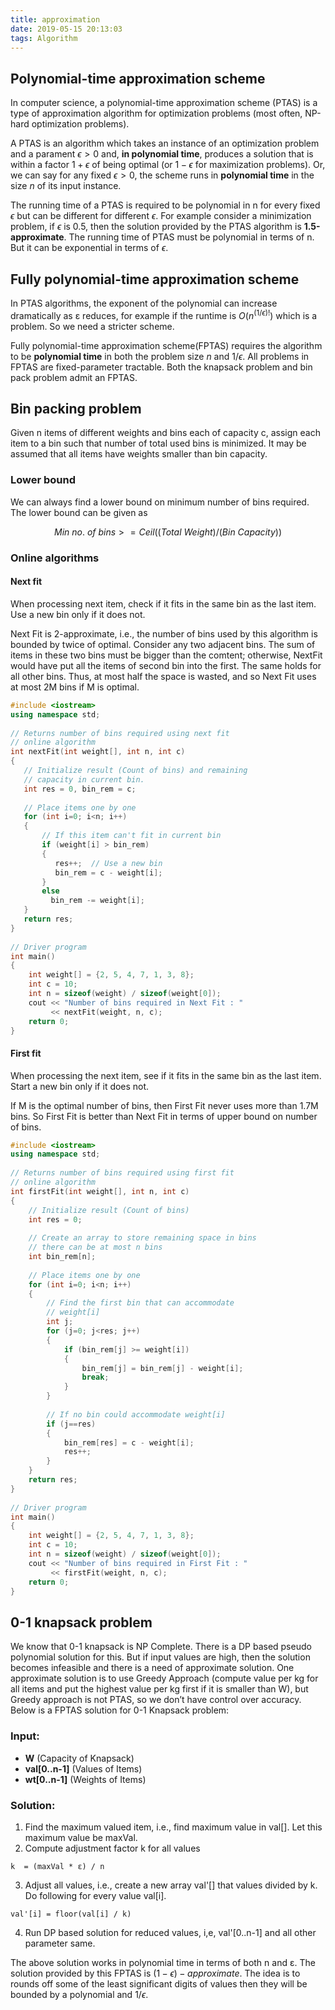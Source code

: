 ```yaml
---
title: approximation
date: 2019-05-15 20:13:03
tags: Algorithm
---
```

## Polynomial-time approximation scheme

In computer science, a polynomial-time approximation scheme (PTAS) is a type of approximation algorithm for optimization problems (most often, NP-hard optimization problems).

A PTAS is an algorithm which takes an instance of an optimization problem and a parament $\epsilon > 0$ and, **in polynomial time**, produces a solution that is within a factor $1 + \epsilon$ of being optimal (or $1 - \epsilon$ for maximization problems). Or, we can say for any fixed $\epsilon > 0$, the scheme runs in **polynomial time** in the size $n$ of its input instance.

The running time of a PTAS is required to be polynomial in n for every fixed $\epsilon$ but can be different for different $\epsilon$. For example consider a minimization problem, if $\epsilon$ is 0.5, then the solution provided by the PTAS algorithm is **1.5-approximate**. The running time of PTAS must be polynomial in terms of n. But it can be exponential in terms of $\epsilon$.

## Fully polynomial-time approximation scheme

In PTAS algorithms, the exponent of the polynomial can increase dramatically as ε reduces, for example if the runtime is $O(n^{(1/\epsilon)!})$ which is a problem. So we need a stricter scheme.

Fully polynomial-time approximation scheme(FPTAS) requires the algorithm to be **polynomial time** in both the problem size $n$ and $1/\epsilon$. All problems in FPTAS are fixed-parameter tractable. Both the knapsack problem and bin pack problem admit an FPTAS.

## Bin packing problem

Given n items of different weights and bins each of capacity c, assign each item to a bin such that number of total used bins is minimized. It may be assumed that all items have weights smaller than bin capacity.

### Lower bound

We can always find a lower bound on minimum number of bins required. The lower bound can be given as

$$
Min\ no.\ of\ bins  >=  Ceil ((Total\ Weight) / (Bin\ Capacity))
$$

### Online algorithms

#### Next fit

When processing next item, check if it fits in the same bin as the last item. Use a new bin only if it does not.

Next Fit is 2-approximate, i.e., the number of bins used by this algorithm is bounded by twice of optimal. Consider any two adjacent bins. The sum of items in these two bins must be bigger than the comtent; otherwise, NextFit would have put all the items of second bin into the first. The same holds for all other bins. Thus, at most half the space is wasted, and so Next Fit uses at most 2M bins if M is optimal.

```cpp
#include <iostream> 
using namespace std; 
  
// Returns number of bins required using next fit  
// online algorithm 
int nextFit(int weight[], int n, int c) 
{ 
   // Initialize result (Count of bins) and remaining 
   // capacity in current bin. 
   int res = 0, bin_rem = c; 
  
   // Place items one by one 
   for (int i=0; i<n; i++) 
   { 
       // If this item can't fit in current bin 
       if (weight[i] > bin_rem) 
       { 
          res++;  // Use a new bin 
          bin_rem = c - weight[i]; 
       } 
       else
         bin_rem -= weight[i]; 
   } 
   return res; 
} 
  
// Driver program 
int main() 
{ 
    int weight[] = {2, 5, 4, 7, 1, 3, 8}; 
    int c = 10; 
    int n = sizeof(weight) / sizeof(weight[0]); 
    cout << "Number of bins required in Next Fit : "
         << nextFit(weight, n, c); 
    return 0; 
}
```

#### First fit

When processing the next item, see if it fits in the same bin as the last item. Start a new bin only if it does not.

If M is the optimal number of bins, then First Fit never uses more than 1.7M bins. So First Fit is better than Next Fit in terms of upper bound on number of bins.

```cpp
#include <iostream>
using namespace std; 
  
// Returns number of bins required using first fit  
// online algorithm 
int firstFit(int weight[], int n, int c) 
{ 
    // Initialize result (Count of bins) 
    int res = 0; 
  
    // Create an array to store remaining space in bins 
    // there can be at most n bins 
    int bin_rem[n]; 
  
    // Place items one by one 
    for (int i=0; i<n; i++) 
    { 
        // Find the first bin that can accommodate 
        // weight[i] 
        int j; 
        for (j=0; j<res; j++) 
        { 
            if (bin_rem[j] >= weight[i]) 
            { 
                bin_rem[j] = bin_rem[j] - weight[i]; 
                break; 
            } 
        } 
  
        // If no bin could accommodate weight[i] 
        if (j==res) 
        { 
            bin_rem[res] = c - weight[i]; 
            res++; 
        } 
    } 
    return res; 
} 
  
// Driver program 
int main() 
{ 
    int weight[] = {2, 5, 4, 7, 1, 3, 8}; 
    int c = 10; 
    int n = sizeof(weight) / sizeof(weight[0]); 
    cout << "Number of bins required in First Fit : "
         << firstFit(weight, n, c); 
    return 0; 
}
```

## 0-1 knapsack problem

We know that 0-1 knapsack is NP Complete. There is a DP based pseudo polynomial solution for this. But if input values are high, then the solution becomes infeasible and there is a need of approximate solution. One approximate solution is to use Greedy Approach (compute value per kg for all items and put the highest value per kg first if it is smaller than W), but Greedy approach is not PTAS, so we don’t have control over accuracy. Below is a FPTAS solution for 0-1 Knapsack problem:

### Input:

- **W** (Capacity of Knapsack)
- **val[0..n-1]** (Values of Items)
- **wt[0..n-1]** (Weights of Items)

### Solution:

1. Find the maximum valued item, i.e., find maximum value in val[]. Let this maximum value be maxVal.
2. Compute adjustment factor k for all values
```
k  = (maxVal * ε) / n
```
3. Adjust all values, i.e., create a new array val'[] that values divided by k. Do following for every value val[i].
```
val'[i] = floor(val[i] / k)
```
4. Run DP based solution for reduced values, i,e, val'[0..n-1] and all other parameter same.

The above solution works in polynomial time in terms of both n and ε. The solution provided by this FPTAS is $(1 - \epsilon)-approximate$. The idea is to rounds off some of the least significant digits of values then they will be bounded by a polynomial and $1/\epsilon$.